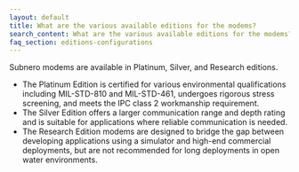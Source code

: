 ```yaml
---
layout: default
title: What are the various available editions for the modems?
search_content: What are the various available editions for the modems?
faq_section: editions-configurations
---
```


Subnero modems are available in Platinum, Silver, and Research editions.
- The Platinum Edition is certified for various environmental qualifications including MIL-STD-810 and MIL-STD-461, undergoes rigorous stress screening, and meets the IPC class 2 workmanship requirement.
- The Silver Edition offers a larger communication range and depth rating and is suitable for applications where reliable communication is needed.
- The Research Edition modems are designed to bridge the gap between developing applications using a simulator and high-end commercial deployments, but are not recommended for long deployments in open water environments.
